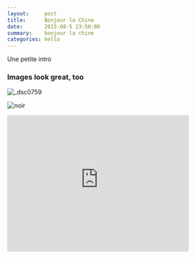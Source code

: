 ```yaml
---
layout:     post
title:      Bonjour la Chine
date:       2015-08-5 23:50:00
summary:    bonjour la chine
categories: hello
---
```

Une petite intro

### Images look great, too

![_dsc0759](https://cloud.githubusercontent.com/assets/1808854/9099011/a64151ae-3bcd-11e5-83f8-3ac46261ee84.jpg)

![noir](https://cloud.githubusercontent.com/assets/1808854/9099075/25e538b2-3bce-11e5-91b4-56fe5964923d.jpg)


<iframe width="420" height="315" src="https://www.youtube.com/embed/rCSyA2UQtMg" frameborder="0" allowfullscreen></iframe>

